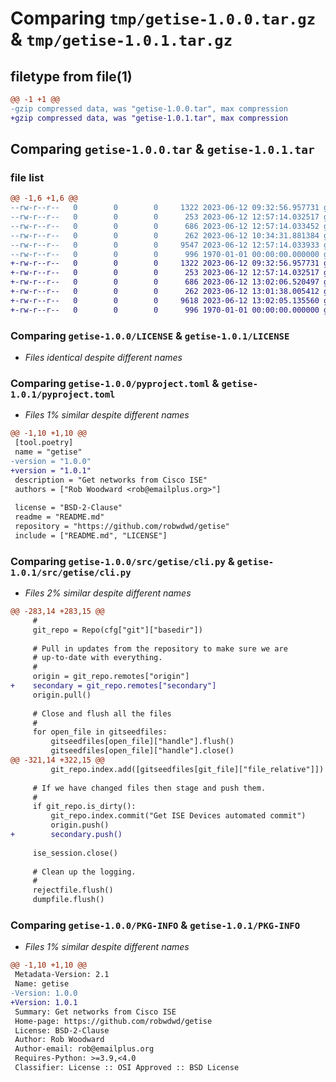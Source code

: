# Comparing `tmp/getise-1.0.0.tar.gz` & `tmp/getise-1.0.1.tar.gz`

## filetype from file(1)

```diff
@@ -1 +1 @@
-gzip compressed data, was "getise-1.0.0.tar", max compression
+gzip compressed data, was "getise-1.0.1.tar", max compression
```

## Comparing `getise-1.0.0.tar` & `getise-1.0.1.tar`

### file list

```diff
@@ -1,6 +1,6 @@
--rw-r--r--   0        0        0     1322 2023-06-12 09:32:56.957731 getise-1.0.0/LICENSE
--rw-r--r--   0        0        0      253 2023-06-12 12:57:14.032517 getise-1.0.0/README.md
--rw-r--r--   0        0        0      686 2023-06-12 12:57:14.033452 getise-1.0.0/pyproject.toml
--rw-r--r--   0        0        0      262 2023-06-12 10:34:31.881384 getise-1.0.0/src/getise/__init__.py
--rw-r--r--   0        0        0     9547 2023-06-12 12:57:14.033933 getise-1.0.0/src/getise/cli.py
--rw-r--r--   0        0        0      996 1970-01-01 00:00:00.000000 getise-1.0.0/PKG-INFO
+-rw-r--r--   0        0        0     1322 2023-06-12 09:32:56.957731 getise-1.0.1/LICENSE
+-rw-r--r--   0        0        0      253 2023-06-12 12:57:14.032517 getise-1.0.1/README.md
+-rw-r--r--   0        0        0      686 2023-06-12 13:02:06.520497 getise-1.0.1/pyproject.toml
+-rw-r--r--   0        0        0      262 2023-06-12 13:01:38.005412 getise-1.0.1/src/getise/__init__.py
+-rw-r--r--   0        0        0     9618 2023-06-12 13:02:05.135560 getise-1.0.1/src/getise/cli.py
+-rw-r--r--   0        0        0      996 1970-01-01 00:00:00.000000 getise-1.0.1/PKG-INFO
```

### Comparing `getise-1.0.0/LICENSE` & `getise-1.0.1/LICENSE`

 * *Files identical despite different names*

### Comparing `getise-1.0.0/pyproject.toml` & `getise-1.0.1/pyproject.toml`

 * *Files 1% similar despite different names*

```diff
@@ -1,10 +1,10 @@
 [tool.poetry]
 name = "getise"
-version = "1.0.0"
+version = "1.0.1"
 description = "Get networks from Cisco ISE"
 authors = ["Rob Woodward <rob@emailplus.org>"]
 
 license = "BSD-2-Clause"
 readme = "README.md"
 repository = "https://github.com/robwdwd/getise"
 include = ["README.md", "LICENSE"]
```

### Comparing `getise-1.0.0/src/getise/cli.py` & `getise-1.0.1/src/getise/cli.py`

 * *Files 2% similar despite different names*

```diff
@@ -283,14 +283,15 @@
     #
     git_repo = Repo(cfg["git"]["basedir"])
 
     # Pull in updates from the repository to make sure we are
     # up-to-date with everything.
     #
     origin = git_repo.remotes["origin"]
+    secondary = git_repo.remotes["secondary"]
     origin.pull()
 
     # Close and flush all the files
     #
     for open_file in gitseedfiles:
         gitseedfiles[open_file]["handle"].flush()
         gitseedfiles[open_file]["handle"].close()
@@ -321,14 +322,15 @@
         git_repo.index.add([gitseedfiles[git_file]["file_relative"]])
 
     # If we have changed files then stage and push them.
     #
     if git_repo.is_dirty():
         git_repo.index.commit("Get ISE Devices automated commit")
         origin.push()
+        secondary.push()
 
     ise_session.close()
 
     # Clean up the logging.
     #
     rejectfile.flush()
     dumpfile.flush()
```

### Comparing `getise-1.0.0/PKG-INFO` & `getise-1.0.1/PKG-INFO`

 * *Files 1% similar despite different names*

```diff
@@ -1,10 +1,10 @@
 Metadata-Version: 2.1
 Name: getise
-Version: 1.0.0
+Version: 1.0.1
 Summary: Get networks from Cisco ISE
 Home-page: https://github.com/robwdwd/getise
 License: BSD-2-Clause
 Author: Rob Woodward
 Author-email: rob@emailplus.org
 Requires-Python: >=3.9,<4.0
 Classifier: License :: OSI Approved :: BSD License
```

